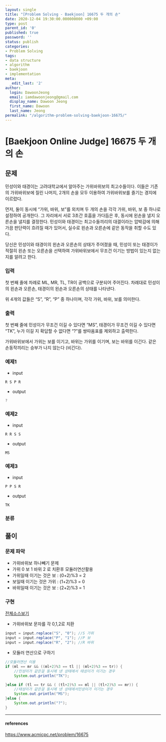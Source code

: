 ```yaml
---
layout: single
title: "[Problem Solving - Baekjoon] 16675 두 개의 손"
date: 2020-12-04 19:30:00.000000000 +09:00
type: post
parent_id: '0'
published: true
password: ''
status: publish
categories:
- Problem Solving
tags:
- data structure
- algorithm
- baekjoon
- implementation
meta:
  _edit_last: '2'
author:
  login: DawoonJeong
  email: iamdawoonjeong@gmail.com
  display_name: Dawoon Jeong
  first_name: Dawoon
  last_name: Jeong
permalink: "/algorithm-problem-solving-baekjoon-16675/"
---
```

# [Baekjoon Online Judge] 16675 두 개의 손

## 문제
민성이와 태경이는 고려대학교에서 알아주는 가위바위보의 최고수들이다. 이들은 기존의 가위바위보에 질린 나머지, 2개의 손을 모두 이용하여 가위바위보를 즐기는 경지에 이르렀다.

먼저, 둘이 동시에 “가위, 바위, 보”를 외치며 두 개의 손을 각각 가위, 바위, 보 중 하나로 설정하여 공개한다. 그 자리에서 서로 3초간 호흡을 가다듬은 후, 동시에 왼손을 낼지 오른손을 낼지를 결정한다. 민성이와 태경이는 최고수들끼리의 대결이라는 압박감에 의해 가끔 판단력이 흐려질 때가 있어서, 실수로 왼손과 오른손에 같은 동작을 취할 수도 있다.

당신은 민성이와 태경이의 왼손과 오른손의 상태가 주어졌을 때, 민성이 또는 태경이가 적절히 왼손 또는 오른손을 선택하여 가위바위보에서 무조건 이기는 방법이 있는지 없는지를 알려고 한다.

### 입력
첫 번째 줄에 차례로 ML, MR, TL, TR이 공백으로 구분되어 주어진다. 차례대로 민성이의 왼손과 오른손, 태경이의 왼손과 오른손의 상태를 나타낸다.

위 4개의 값들은 “S”, “R”, “P” 중 하나이며, 각각 가위, 바위, 보를 의미한다.

### 출력
첫 번째 줄에 민성이가 무조건 이길 수 있다면 “MS”, 태경이가 무조건 이길 수 있다면 “TK”, 누가 이길 지 확답할 수 없다면 “?”를 쌍따옴표를 제외하고 출력한다.

가위바위보에서 가위는 보를 이기고, 바위는 가위를 이기며, 보는 바위를 이긴다. 같은 손동작끼리는 승부가 나지 않는다 (비긴다).

### 예제1

- input

```java
R S P R
```

- output

```java
?
```

### 예제2

- input

```java
R R S S
```

- output

```java
MS
```

### 예제3

- input

```java
P P S R
```

- output

```java
TK
```

### 분류


## 풀이

### 문제 파악

- 가위바위보 하나빼기 문제
- 가위 0 보 1 바위 2 로 치환후 모듈러연산활용
- 가위일때 이기는 것은 보 : (0+2)%3 = 2
- 보일때 이기는 것은 가위 : (1+2)%3 = 0
- 바위일때 이기는 것은 보 : (2+2)%3 = 1



### 구현

[전체소스보기](https://github.com/devvoon/java-datastructure-algorithm/blob/master/java-algorithm-problem-solving/src/baekjoon/problem16675/Main.java)


- 가위바위보 문자를 각 0,1,2로 치환

```java
input = input.replace("S", "0"); //S 가위
input = input.replace("P", "1"); //P 보
input = input.replace("R", "2"); //R 바위
```

-  모듈러 연산으로 구하기

```java
//모듈러연산 이용
if (ml == mr && ((ml+2)%3 == tl || (ml+2)%3 == tr)) {
    //민성이가 같은걸 동시에 낸 상태에서 태성이가 이기는 경우
    System.out.println("TK");

}else if (tl == tr && ( (tl+2)%3 == ml || (tl+2)%3 == mr)) {
    //태성이가 같은걸 동시에 낸 상태에서민성이가 이기는 경우
    System.out.println("MS");
}else {
    System.out.println("?");
}    
```

---

#### references
<https://www.acmicpc.net/problem/16675>
